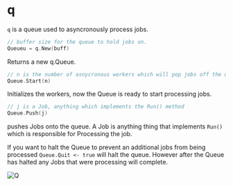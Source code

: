 q
==========

`q` is a queue used to asyncronously process jobs.
```Go
// buffer size for the queue to hold jobs on. 
Queueu = q.New(buff)
```
Returns a new q.Queue.

```Go
// n is the number of asnycronous workers which will pop jobs off the queue and process them
Queue.Start(n)
```
Initializes the workers, now the Queue is ready to start processing jobs.


```Go
// j is a Job, anything which implements the Run() method
Queue.Push(j)
```

pushes Jobs onto the queue.  A Job is anything thing that implements `Run()` which is responsible 
for Processing the job.


If you want to halt the Queue to prevent an additional jobs from being processed  `Queue.Quit <- true` 
will halt the queue.  However after the Queue has halted any Jobs that were processing will complete. 


![Q](http://upload.wikimedia.org/wikipedia/commons/thumb/6/65/Desmond_Llewelyn_01.jpg/250px-Desmond_Llewelyn_01.jpg)
